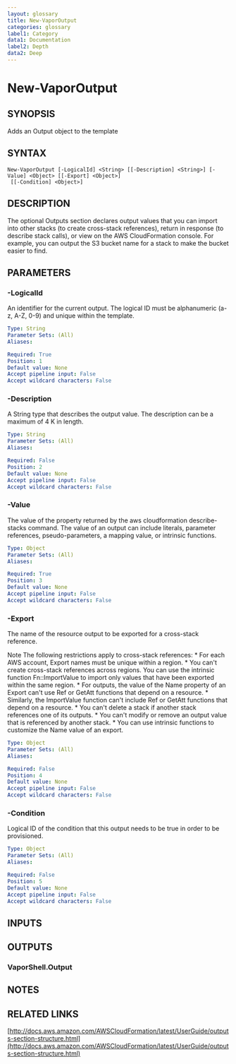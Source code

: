 ```yaml
---
layout: glossary
title: New-VaporOutput
categories: glossary
label1: Category
data1: Documentation
label2: Depth
data2: Deep
---
```


# New-VaporOutput

## SYNOPSIS
Adds an Output object to the template

## SYNTAX

```
New-VaporOutput [-LogicalId] <String> [[-Description] <String>] [-Value] <Object> [[-Export] <Object>]
 [[-Condition] <Object>]
```

## DESCRIPTION
The optional Outputs section declares output values that you can import into other stacks (to create cross-stack references), return in response (to describe stack calls), or view on the AWS CloudFormation console.
For example, you can output the S3 bucket name for a stack to make the bucket easier to find.

## PARAMETERS

### -LogicalId
An identifier for the current output.
The logical ID must be alphanumeric (a-z, A-Z, 0-9) and unique within the template.

```yaml
Type: String
Parameter Sets: (All)
Aliases: 

Required: True
Position: 1
Default value: None
Accept pipeline input: False
Accept wildcard characters: False
```

### -Description
A String type that describes the output value.
The description can be a maximum of 4 K in length.

```yaml
Type: String
Parameter Sets: (All)
Aliases: 

Required: False
Position: 2
Default value: None
Accept pipeline input: False
Accept wildcard characters: False
```

### -Value
The value of the property returned by the aws cloudformation describe-stacks command.
The value of an output can include literals, parameter references, pseudo-parameters, a mapping value, or intrinsic functions.

```yaml
Type: Object
Parameter Sets: (All)
Aliases: 

Required: True
Position: 3
Default value: None
Accept pipeline input: False
Accept wildcard characters: False
```

### -Export
The name of the resource output to be exported for a cross-stack reference.

Note
    The following restrictions apply to cross-stack references:
        * For each AWS account, Export names must be unique within a region.
        * You can't create cross-stack references across regions.
You can use the intrinsic function Fn::ImportValue to import only values that have been exported within the same region.
        * For outputs, the value of the Name property of an Export can't use Ref or GetAtt functions that depend on a resource.
        * Similarly, the ImportValue function can't include Ref or GetAtt functions that depend on a resource.
        * You can't delete a stack if another stack references one of its outputs.
        * You can't modify or remove an output value that is referenced by another stack.
        * You can use intrinsic functions to customize the Name value of an export.

```yaml
Type: Object
Parameter Sets: (All)
Aliases: 

Required: False
Position: 4
Default value: None
Accept pipeline input: False
Accept wildcard characters: False
```

### -Condition
Logical ID of the condition that this output needs to be true in order to be provisioned.

```yaml
Type: Object
Parameter Sets: (All)
Aliases: 

Required: False
Position: 5
Default value: None
Accept pipeline input: False
Accept wildcard characters: False
```

## INPUTS

## OUTPUTS

### VaporShell.Output

## NOTES

## RELATED LINKS

[http://docs.aws.amazon.com/AWSCloudFormation/latest/UserGuide/outputs-section-structure.html](http://docs.aws.amazon.com/AWSCloudFormation/latest/UserGuide/outputs-section-structure.html)


